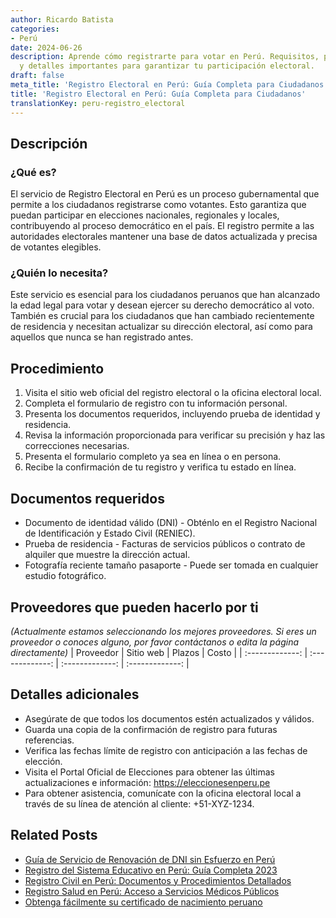 ```yaml
---
author: Ricardo Batista
categories:
- Perú
date: 2024-06-26
description: Aprende cómo registrarte para votar en Perú. Requisitos, procedimiento
  y detalles importantes para garantizar tu participación electoral.
draft: false
meta_title: 'Registro Electoral en Perú: Guía Completa para Ciudadanos'
title: 'Registro Electoral en Perú: Guía Completa para Ciudadanos'
translationKey: peru-registro_electoral
---
```



## Descripción
### ¿Qué es?
El servicio de Registro Electoral en Perú es un proceso gubernamental que permite a los ciudadanos registrarse como votantes. Esto garantiza que puedan participar en elecciones nacionales, regionales y locales, contribuyendo al proceso democrático en el país. El registro permite a las autoridades electorales mantener una base de datos actualizada y precisa de votantes elegibles.

### ¿Quién lo necesita?
Este servicio es esencial para los ciudadanos peruanos que han alcanzado la edad legal para votar y desean ejercer su derecho democrático al voto. También es crucial para los ciudadanos que han cambiado recientemente de residencia y necesitan actualizar su dirección electoral, así como para aquellos que nunca se han registrado antes.

## Procedimiento

1. Visita el sitio web oficial del registro electoral o la oficina electoral local.
2. Completa el formulario de registro con tu información personal.
3. Presenta los documentos requeridos, incluyendo prueba de identidad y residencia.
4. Revisa la información proporcionada para verificar su precisión y haz las correcciones necesarias.
5. Presenta el formulario completo ya sea en línea o en persona.
6. Recibe la confirmación de tu registro y verifica tu estado en línea.

## Documentos requeridos

- Documento de identidad válido (DNI) - Obténlo en el Registro Nacional de Identificación y Estado Civil (RENIEC).
- Prueba de residencia - Facturas de servicios públicos o contrato de alquiler que muestre la dirección actual.
- Fotografía reciente tamaño pasaporte - Puede ser tomada en cualquier estudio fotográfico.

## Proveedores que pueden hacerlo por ti
_(Actualmente estamos seleccionando los mejores proveedores. Si eres un proveedor o conoces alguno, por favor contáctanos o edita la página directamente)_
| Proveedor        |     Sitio web    |     Plazos       |       Costo     |
| :-------------: | :-------------: |  :-------------: | :-------------: |

## Detalles adicionales

- Asegúrate de que todos los documentos estén actualizados y válidos.
- Guarda una copia de la confirmación de registro para futuras referencias.
- Verifica las fechas límite de registro con anticipación a las fechas de elección.
- Visita el Portal Oficial de Elecciones para obtener las últimas actualizaciones e información: https://eleccionesenperu.pe
- Para obtener asistencia, comunícate con la oficina electoral local a través de su línea de atención al cliente: +51-XYZ-1234.


## Related Posts

- [Guía de Servicio de Renovación de DNI sin Esfuerzo en Perú](https://tramitit.com/es/guides/peru/renovación_de_dni/)
- [Registro del Sistema Educativo en Perú: Guía Completa 2023](https://tramitit.com/es/guides/peru/inscripción_al_sistema_educativo/)
- [Registro Civil en Perú: Documentos y Procedimientos Detallados](https://tramitit.com/es/guides/peru/inscripción_en_el_registro_civil/)
- [Registro Salud en Perú: Acceso a Servicios Médicos Públicos](https://tramitit.com/es/guides/peru/inscripción_al_sistema_de_salud/)
- [Obtenga fácilmente su certificado de nacimiento peruano](https://tramitit.com/es/guides/peru/certificado_de_nacimiento/)